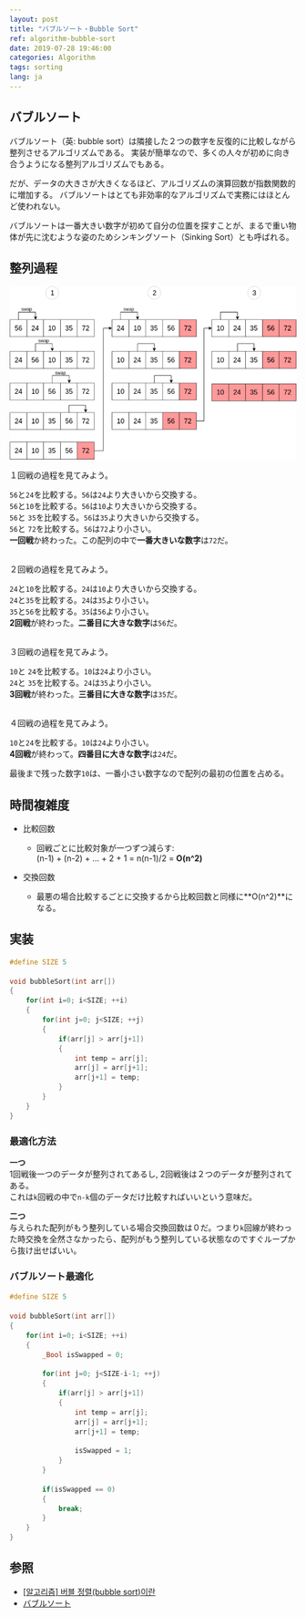 ```yaml
---
layout: post
title: "バブルソート・Bubble Sort"
ref: algorithm-bubble-sort
date: 2019-07-28 19:46:00
categories: Algorithm
tags: sorting
lang: ja
---
```


## バブルソート
バブルソート（英: bubble sort）は隣接した２つの数字を反復的に比較しながら整列させるアルゴリズムである。
実装が簡単なので、多くの人々が初めに向き合うようになる整列アルゴリズムでもある。

だが、データの大きさが大きくなるほど、アルゴリズムの演算回数が指数関数的に増加する。
バブルソートはとても非効率的なアルゴリズムで実務にはほとんど使われない。

バブルソートは一番大きい数字が初めて自分の位置を探すことが、まるで重い物体が先に沈むような姿のためシンキングソート（Sinking Sort）とも呼ばれる。

<div class="divider"></div>

## 整列過程
![bubble sort](/assets/images/algorithm/sorting/bubble_sort.png)

１回戦の過程を見てみよう。

`56`と`24`を比較する。`56`は`24`より大きいから交換する。 <br />
`56`と`10`を比較する。`56`は`10`より大きいから交換する。 <br />
`56`と `35`を比較する。`56`は`35`より大きいから交換する。 <br />
`56`と `72`を比較する。`56`は`72`より小さい。<br />
**一回戦**か終わった。この配列の中で**一番大きいな数字**は`72`だ。 

<br />
２回戦の過程を見てみよう。

`24`と`10`を比較する。`24`は`10`より大きいから交換する。 <br />
`24`と`35`を比較する。`24`は`35`より小さい。<br />
`35`と`56`を比較する。`35`は`56`より小さい。<br />
**2回戦**が終わった。**二番目に大きな数字**は`56`だ。

<br />
３回戦の過程を見てみよう。

`10`と `24`を比較する。`10`は`24`より小さい。 <br />
`24`と `35`を比較する。`24`は`35`より小さい。 <br />
**3回戦**が終わった。**三番目に大きな数字**は`35`だ。 

<br />
４回戦の過程を見てみよう。

`10`と`24`を比較する。`10`は`24`より小さい。 <br />
**4回戦**が終わって。**四番目に大きな数字**は`24`だ。 

最後まで残った数字`10`は、一番小さい数字なので配列の最初の位置を占める。

<div class="divider"></div>

## 時間複雑度 <a id="timecomp"></a>
 - 比較回数
   + 回戦ごとに比較対象が一つずつ減らす:<br />
     (n-1) + (n-2) + ... + 2 + 1 = n(n-1)/2 = **O(n^2)**

 - 交換回数
   + 最悪の場合比較するごとに交換するから比較回数と同様に**O(n^2)**になる。

<div class="divider"></div>

## 実装 

```c
#define SIZE 5

void bubbleSort(int arr[])
{
    for(int i=0; i<SIZE; ++i)
    {
        for(int j=0; j<SIZE; ++j)
        {
            if(arr[j] > arr[j+1])
            {
                int temp = arr[j];
                arr[j] = arr[j+1];
                arr[j+1] = temp;
            }
        }
    }
}
```

### 最適化方法
**一つ** <br />
1回戦後一つのデータが整列されてあるし, 2回戦後は２つのデータが整列されてある。 <br />
これは`k`回戦の中で`n-k`個のデータだけ比較すればいいという意味だ。

**二つ** <br />
与えられた配列がもう整列している場合交換回数は０だ。つまり`k`回線が終わった時交換を全然さなかったら、配列がもう整列している状態なのですぐループから抜け出せばいい。

### バブルソート最適化
```c
#define SIZE 5

void bubbleSort(int arr[])
{
    for(int i=0; i<SIZE; ++i)
    {
        _Bool isSwapped = 0;

        for(int j=0; j<SIZE-i-1; ++j)
        {
            if(arr[j] > arr[j+1])
            {
                int temp = arr[j];
                arr[j] = arr[j+1];
                arr[j+1] = temp;

                isSwapped = 1;
            }
        }

        if(isSwapped == 0)
        {
            break;
        }
    }
}
```

<div class="divider"></div>

## 参照 <a id="ref"></a>
- [[알고리즘] 버블 정렬(bubble sort)이란](https://gmlwjd9405.github.io/2018/05/06/algorithm-bubble-sort.html)
- [バブルソート](https://www.codereading.com/algo_and_ds/algo/bubble_sort.html)
